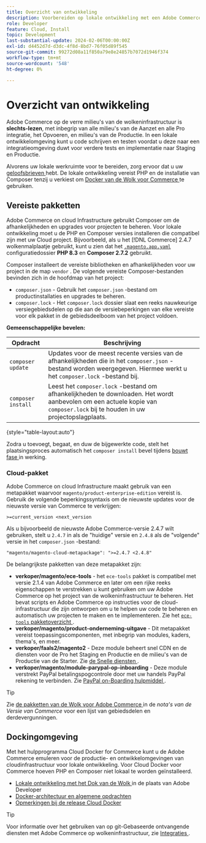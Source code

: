 ```yaml
---
title: Overzicht van ontwikkeling
description: Voorbereiden op lokale ontwikkeling met een Adobe Commerce-project voor cloudinfrastructuur.
role: Developer
feature: Cloud, Install
topic: Development
last-substantial-update: 2024-02-06T00:00:00Z
exl-id: d4452d7d-d3dc-4f8d-8bd7-76f05d89f545
source-git-commit: 99272d08a11f850a79e8e24857b7072d1946f374
workflow-type: tm+mt
source-wordcount: '548'
ht-degree: 0%

---
```


# Overzicht van ontwikkeling

Adobe Commerce op de verre milieu&#39;s van de wolkeninfrastructuur is **slechts-lezen**, met inbegrip van alle milieu&#39;s van de Aanzet en alle Pro integratie, het Opvoeren, en milieu&#39;s van de Productie. In een lokale ontwikkelomgeving kunt u code schrijven en testen voordat u deze naar een integratieomgeving duwt voor verdere tests en implementatie naar Staging en Productie.

Alvorens uw lokale werkruimte voor te bereiden, zorg ervoor dat u uw [ geloofsbrieven ](../../get-started/prepare-workspace.md) hebt. De lokale ontwikkeling vereist PHP en de installatie van Composer tenzij u verkiest om [ Docker van de Wolk voor Commerce ](#docker-environment) te gebruiken.

## Vereiste pakketten

Adobe Commerce on cloud Infrastructure gebruikt Composer om de afhankelijkheden en upgrades voor projecten te beheren. Voor lokale ontwikkeling moet u de PHP en Composer versies installeren die compatibel zijn met uw Cloud project. Bijvoorbeeld, als u het [!DNL Commerce] 2.4.7 wolkenmalplaatje gebruikt, kunt u zien dat het [`.magento.app.yaml` ](https://github.com/magento/magento-cloud/blob/2.4.7/.magento.app.yaml) configuratiedossier **PHP 8.3** en **Composer 2.7.2** gebruikt.

Composer installeert de vereiste bibliotheken en afhankelijkheden voor uw project in de map `vendor` . De volgende vereiste Composer-bestanden bevinden zich in de hoofdmap van het project:

- `composer.json` - Gebruik het `composer.json` -bestand om productinstallaties en upgrades te beheren.
- `composer.lock` - Het `composer.lock` dossier slaat een reeks nauwkeurige versiegebiedsdelen op die aan de versiebeperkingen van elke vereiste voor elk pakket in de gebiedsdeelboom van het project voldoen.

**Gemeenschappelijke bevelen:**

| Opdracht | Beschrijving |
|--------------------|----------------------------------------------------------------------------------------------------------------------------------------------------------|
| `composer update` | Updates voor de meest recente versies van de afhankelijkheden die in het `composer.json` -bestand worden weergegeven. Hiermee werkt u het `composer.lock` -bestand bij. |
| `composer install` | Leest het `composer.lock` -bestand om afhankelijkheden te downloaden. Het wordt aanbevolen om een actuele kopie van `composer.lock` bij te houden in uw projectopslagplaats. |

{style="table-layout:auto"}

Zodra u toevoegt, begaat, en duw de bijgewerkte code, stelt het plaatsingsproces automatisch het `composer install` bevel tijdens [ bouwt fase ](../deploy/process.md#build-phase-build-phase) in werking.

### Cloud-pakket

Adobe Commerce on cloud Infrastructure maakt gebruik van een metapakket waarvoor `magento/product-enterprise-edition` vereist is. Gebruik de volgende beperkingssyntaxis om de nieuwste updates voor de nieuwste versie van Commerce te verkrijgen:

```text
>=current_version <next_version
```

Als u bijvoorbeeld de nieuwste Adobe Commerce-versie 2.4.7 wilt gebruiken, stelt u `2.4.7` in als de &quot;huidige&quot; versie en `2.4.8` als de &quot;volgende&quot; versie in het `composer.json` -bestand:

```text
"magento/magento-cloud-metapackage": ">=2.4.7 <2.4.8"
```

De belangrijkste pakketten van deze metapakket zijn:

- **verkoper/magento/ece-tools** - het `ece-tools` pakket is compatibel met versie 2.1.4 van Adobe Commerce en later om een rijke reeks eigenschappen te verstrekken u kunt gebruiken om uw Adobe Commerce op het project van de wolkeninfrastructuur te beheren. Het bevat scripts en Adobe Commerce op instructies voor de cloud-infrastructuur die zijn ontworpen om u te helpen uw code te beheren en automatisch uw projecten te maken en te implementeren. Zie het [`ece-tools` pakketoverzicht ](../dev-tools/package-overview.md).
- **verkoper/magento/product-onderneming-uitgave** - Dit metapakket vereist toepassingscomponenten, met inbegrip van modules, kaders, thema&#39;s, en meer.
- **verkoper/faals2/magento2** - Deze module beheert snel CDN en de diensten voor de Pro het Staging en Productie en de milieu&#39;s van de Productie van de Starter. Zie [ de Snelle diensten ](/help/cloud-guide/cdn/fastly.md#fastly-cdn-module-for-magento-2).
- **verkoper/magento/module-parypal-op-inboarding** - Deze module verstrekt PayPal betalingspogcontrole door met uw handels PayPal rekening te verbinden. Zie [ PayPal on-Boarding hulpmiddel ](../store/paypal.md).

>[!TIP]
>
>Zie [ de pakketten van de Wolk voor Adobe Commerce ](/help/cloud-guide/release-notes/cloud-packages.md) in de _nota&#39;s van de Versie van Commerce_ voor een lijst van gebiedsdelen en derdevergunningen.

## Dockingomgeving

Met het hulpprogramma Cloud Docker for Commerce kunt u de Adobe Commerce emuleren voor de productie- en ontwikkelomgevingen van cloudinfrastructuur voor lokale ontwikkeling. Voor Cloud Docker voor Commerce hoeven PHP en Composer niet lokaal te worden geïnstalleerd.

- [ Lokale ontwikkeling met het Dok van de Wolk ](https://developer.adobe.com/commerce/cloud-tools/docker/setup/) in de plaats van Adobe Developer
- [Docker-architectuur en algemene opdrachten](../dev-tools/cloud-docker.md)
- [Opmerkingen bij de release Cloud Docker](../release-notes/cloud-docker.md)

>[!TIP]
>
>Voor informatie over het gebruiken van op git-Gebaseerde ontvangende diensten met Adobe Commerce op wolkeninfrastructuur, zie [ Integraties ](../integrations/overview.md).
